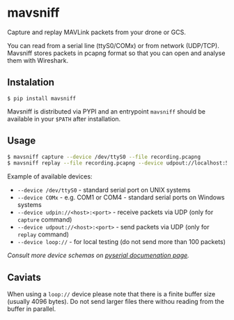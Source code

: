 # mavsniff

Capture and replay MAVLink packets from your drone or GCS. 

You can read from a serial line (ttyS0/COMx) or from network (UDP/TCP). Mavsniff stores packets in pcapng format
so that you can open and analyse them with Wireshark.

## Instalation

```$ pip install mavsniff```

Mavsniff is distributed via PYPI and an entrypoint `mavsniff` should be available in your `$PATH` after installation.

## Usage

```bash
$ mavsniff capture --device /dev/ttyS0 --file recording.pcapng
$ mavsniff replay --file recording.pcapng --device udpout://localhost:5467 
```

Example of available devices:
 * `--device /dev/ttyS0` - standard serial port on UNIX systems
 * `--device COMx` - e.g. COM1 or COM4 - standard serial ports on Windows systems
 * `--device udpin://<host>:<port>` - receive packets via UDP (only for `capture` command)
 * `--device udpout://<host>:<port>` - send packets via UDP (only for `replay` command)
 * `--device loop://` - for local testing (do not send more than 100 packets)

_Consult more device schemas on [pyserial documenation page](https://pyserial.readthedocs.io/en/latest/url_handlers.html)._


## Caviats

When using a `loop://` device please note that there is a finite buffer size (usually 4096 bytes). Do not
send larger files there withou reading from the buffer in parallel.